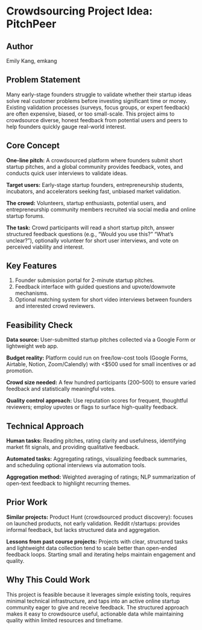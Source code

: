 # Crowdsourcing Project Idea: PitchPeer

## Author
Emily Kang, emkang

## Problem Statement
Many early-stage founders struggle to validate whether their startup ideas solve real customer problems before investing significant time or money. Existing validation processes (surveys, focus groups, or expert feedback) are often expensive, biased, or too small-scale. This project aims to crowdsource diverse, honest feedback from potential users and peers to help founders quickly gauge real-world interest.

## Core Concept
**One-line pitch:** A crowdsourced platform where founders submit short startup pitches, and a global community provides feedback, votes, and conducts quick user interviews to validate ideas.

**Target users:** Early-stage startup founders, entrepreneurship students, incubators, and accelerators seeking fast, unbiased market validation.

**The crowd:** Volunteers, startup enthusiasts, potential users, and entrepreneurship community members recruited via social media and online startup forums.

**The task:** Crowd participants will read a short startup pitch, answer structured feedback questions (e.g., “Would you use this?” “What’s unclear?”), optionally volunteer for short user interviews, and vote on perceived viability and interest.

## Key Features
1. Founder submission portal for 2-minute startup pitches.
2. Feedback interface with guided questions and upvote/downvote mechanisms.
3. Optional matching system for short video interviews between founders and interested crowd reviewers.

## Feasibility Check
**Data source:** User-submitted startup pitches collected via a Google Form or lightweight web app.

**Budget reality:** Platform could run on free/low-cost tools (Google Forms, Airtable, Notion, Zoom/Calendly) with <$500 used for small incentives or ad promotion.

**Crowd size needed:** A few hundred participants (200–500) to ensure varied feedback and statistically meaningful votes.

**Quality control approach:** Use reputation scores for frequent, thoughtful reviewers; employ upvotes or flags to surface high-quality feedback.

## Technical Approach
**Human tasks:** Reading pitches, rating clarity and usefulness, identifying market fit signals, and providing qualitative feedback.

**Automated tasks:** Aggregating ratings, visualizing feedback summaries, and scheduling optional interviews via automation tools.

**Aggregation method:** Weighted averaging of ratings; NLP summarization of open-text feedback to highlight recurring themes.

## Prior Work
**Similar projects:** Product Hunt (crowdsourced product discovery): focuses on launched products, not early validation. Reddit r/startups: provides informal feedback, but lacks structured data and aggregation.

**Lessons from past course projects:** Projects with clear, structured tasks and lightweight data collection tend to scale better than open-ended feedback loops. Starting small and iterating helps maintain engagement and quality.

## Why This Could Work
This project is feasible because it leverages simple existing tools, requires minimal technical infrastructure, and taps into an active online startup community eager to give and receive feedback. The structured approach makes it easy to crowdsource useful, actionable data while maintaining quality within limited resources and timeframe.
